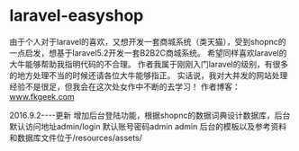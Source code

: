 # laravel-easyshop

由于个人对于laravel的喜欢，又想开发一套商城系统（类天猫），受到shopnc的一点启发，想基于laravel5.2开发一套B2B2C商城系统。 希望同样喜欢laravel的大牛能够帮助我指明代码的不合理。 作者我属于刚刚入门laravel的级别，有很多的地方处理不当的时候还请各位大牛能够指正。 实话说，我对大并发的网站处理经验不是很足，但我会在这次处女作中不断的去学习！ 作者博客：www.fkgeek.com

2016.9.2----更新
增加后台登陆功能，根据shopnc的数据词典设计数据库，后台默认访问地址admin/login 默认账号密码admin admin
后台的模板以及参考资料和数据库文件位于/resources/assets/

